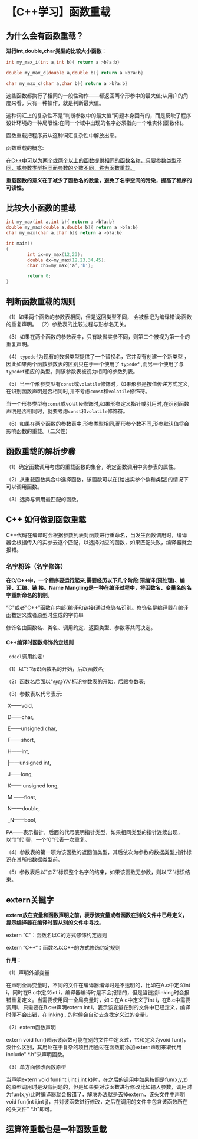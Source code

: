 # 【C++学习】函数重载

## 为什么会有函数重载？

**进行int,double,char类型的比较大小函数**：

```c++
int my_max_i(int a,int b){ return a >b?a:b}

double my_max_d(double a,double b){ return a >b?a:b}

char my_max_c(char a,char b){ return a >b?a:b}
```

这些函数都执行了相同的一般性动作——都返回两个形参中的最大值;从用户的角度来看，只有一种操作，就是判断最大值。

这种词汇上的复杂性不是”判断参数中的最大值“问题本身固有的，而是反映了程序设计环境的一种局限性:在同一个域中出现的名字必须指向一个唯实体(函数体)。

函数重载把程序员从这种词汇复杂性中解放出来。

函数重载的概念:

<u>在C++中可以为两个或两个以上的函数提供相同的函数名称，只要参数类型不同，或参数类型相同而参数的个数不同，称为函数重载。</u>

**重载函数的意义在于减少了函数名的数量，避免了名字空间的污染，提高了程序的可读性。**

## 比较大小函数的重载

```c++
int my_max(int a,int b){ return a >b?a:b}
double my_max(double a,double b){ return a >b?a:b}
char my_max(char a,char b){ return a >b?a:b}

int main()
{
		int ix=my_max(12,23);
		double dx=my_max(12.23,34.45);
		char chx=my_max(‘a’,'b');

		return 0;
}
```



## 判断函数重载的规则

（1）如果两个函数的参数表相同，但是返回类型不同， 会被标记为编译错误:函数的重复声明。
（2）参数表的比较过程与形参名无关。

（3）如果在两个函数的参数表中，只有缺省实参不同，则第二个被视为第一个的重复声明。

（4）`typedef`为现有的数据类型提供了一个替换名，它并没有创建一个新类型 ，因此如果两个函数参数表的区别只在于一个使用了 `typedef` ,而另一个使用了与`typedef`相应的类型。则该参数表被视为相同的参数列表。

（5）当一个形参类型有`const`或`volatile`修饰时，如果形参是按值传递方式定义,在识别函数声明是否相同时,并不考虑`const`和`volatile`修饰符。

当一个形参类型有`const`或volatile修饰时,如果形参定义指针或引用时,在识别函数声明是否相同时，就要考虑`const`和`volatile`修饰符。

（6）如果在两个函数的参数表中,形参类型相同,而形参个数不同,形参默认值将会影响函数的重载。（二义性）

## 函数重载的解析步骤

（1）确定函数调用考虑的重载函数的集合，确定函数调用中实参表的属性。

（2）从重载函数集合中选择函数，该函数可以在(给出实参个数和类型)的情况下可以调用函数。

（3）选择与调用最匹配的函数。

## C++ 如何做到函数重载

C++代码在编译时会根据参数列表对函数进行重命名，当发生函数调用时，编译器会根据传入的实参去逐个匹配，以选择对应的函数，如果匹配失败，编译器就会报错。

### 名字粉碎（名字修饰）

**在C/C++中，一个程序要运行起来,需要经历以下几个阶段:预编译(预处理)、编译、汇编、链**
**接。Name Mangling是一种在编译过程中，将函数名、变量名的名字重新命名的机制。**

“C"或者"C++”函数在内部(编译和链接)通过修饰名识别。修饰名是编译器在编译函数定义或者原型时生成的字符串

修饰名由函数名、类名、调用约定、返回类型、参数等共同决定。

#### C++编译时函数修饰约定规则

`_cdecl`调用约定:

（1）以”?”标识函数名的开始，后跟函数名;

（2）函数名后面以"@@YA"标识参数表的开始，后跟参数表;

（3）参数表以代号表示:

​		X——void,

​		D——char,

​		E——unsigned char,

​		F——short,

​		H——int,

​		|——unsigned int,

​		J——long,

​		K—— unsigned long,

​		M ——float,

​		N——double,

​		_N——bool,

​		PA——表示指针，后面的代号表明指针类型，如果相同类型的指针连续出现，以”0”代	替，一个”0”代表一次重复。

（4）参数表的第一项为该函数的返回值类型，其后依次为参数的数据类型,指针标识在其所指数据类型前。

（5）参数表后以"@Z”标识整个名字的结束，如果该函数无参数，则以"Z"标识结束。

## extern关键字

**extern放在变量和函数声明之前，表示该变量或者函数在别的文件中已经定义，提示编译器在编译时要从别的文件中寻找**。

extern ”C“：函数名以C的方式修饰约定规则

extern ”C++“：函数名以C++的方式修饰约定规则

**作用：**

（1）声明外部变量

在声明全局变量时，不同的文件在编译器编译时是不透明的，比如在A.c中定义int i，同时在B.c中定义int i，编译器编译时是不会报错的，但是当链接linking时会报错重复定义。当需要使用同一全局变量时，如：在A.c中定义了int i，在B.c中需要调用i，只需要在B.c中声明extern int i，表示该变量在别的文件中已经定义，编译时便不会出错，在linking…的时候会自动去查找定义过的变量i。

（2）extern函数声明

extern void fun()暗示该函数可能在别的文件中定义过，它和定义为void fun()，没什么区别，其用处在于复杂的项目用通过在函数前添加extern声明来取代用include" *.h"来声明函数。

（3）单方面修改函数原型

当声明extern void fun(int i,int j,int k)时，在之后的调用中如果按照是fun(x,y,z)的原型调用时是没有问题的，但是如果要对该函数进行修改比如输入参数，调用时为fun(x,y)此时编译器就会报错了，解决办法就是去掉extern，该头文件中声明void fun(int i,int j)，并对该函数进行修改，之后在调用的文件中包含该函数所在的头文件" *.h"即可。

## 运算符重载也是一种函数重载